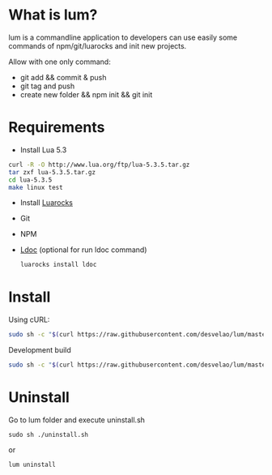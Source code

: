 # What is lum?
lum is a commandline application to developers can use easily some commands of npm/git/luarocks and init new projects.

Allow with one only command:
- git add && commit & push
- git tag and push
- create new folder && npm init && git init
# Requirements
- Install Lua 5.3

```bash
curl -R -O http://www.lua.org/ftp/lua-5.3.5.tar.gz
tar zxf lua-5.3.5.tar.gz
cd lua-5.3.5
make linux test
```

- Install [Luarocks](https://luarocks.org/#quick-start)

- Git
- NPM
- [Ldoc](https://stevedonovan.github.io/ldoc/) (optional for run ldoc command)
    ```bash
    luarocks install ldoc
    ```

# Install

Using cURL:
```bash
sudo sh -c "$(curl https://raw.githubusercontent.com/desvelao/lum/master/install.sh)" 
```

Development build
```bash
sudo sh -c "$(curl https://raw.githubusercontent.com/desvelao/lum/master/install.sh) dev" 
```

# Uninstall
Go to lum folder and execute uninstall.sh

```
sudo sh ./uninstall.sh
```

or

```bash
lum uninstall
```